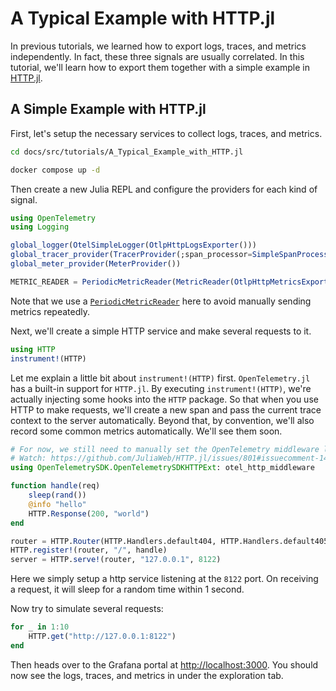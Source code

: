 # A Typical Example with HTTP.jl

In previous tutorials, we learned how to export logs, traces, and metrics independently. In fact, these three signals are usually correlated. In this tutorial, we'll learn how to export them together with a simple example in [HTTP.jl](https://juliaweb.github.io/HTTP.jl/stable/).

## A Simple Example with HTTP.jl

First, let's setup the necessary services to collect logs, traces, and metrics.

```bash
cd docs/src/tutorials/A_Typical_Example_with_HTTP.jl

docker compose up -d
```

Then create a new Julia REPL and configure the providers for each kind of signal.

```julia
using OpenTelemetry
using Logging

global_logger(OtelSimpleLogger(OtlpHttpLogsExporter()))
global_tracer_provider(TracerProvider(;span_processor=SimpleSpanProcessor(OtlpHttpTracesExporter())))
global_meter_provider(MeterProvider())

METRIC_READER = PeriodicMetricReader(MetricReader(OtlpHttpMetricsExporter()))
```

Note that we use a [`PeriodicMetricReader`](@ref) here to avoid manually sending metrics repeatedly.

Next, we'll create a simple HTTP service and make several requests to it.

```julia
using HTTP
instrument!(HTTP)
```

Let me explain a little bit about `instrument!(HTTP)` first. `OpenTelemetry.jl` has a built-in support for `HTTP.jl`. By executing `instrument!(HTTP)`, we're actually injecting some hooks into the `HTTP` package. So that when you use HTTP to make requests, we'll create a new span and pass the current trace context to the server automatically. Beyond that, by convention, we'll also record some common metrics automatically. We'll see them soon.

```julia
# For now, we still need to manually set the OpenTelemetry middleware layer
# Watch: https://github.com/JuliaWeb/HTTP.jl/issues/801#issuecomment-1484097096
using OpenTelemetrySDK.OpenTelemetrySDKHTTPExt: otel_http_middleware

function handle(req)
    sleep(rand())
    @info "hello"
    HTTP.Response(200, "world")
end

router = HTTP.Router(HTTP.Handlers.default404, HTTP.Handlers.default405, otel_http_middleware) 
HTTP.register!(router, "/", handle)
server = HTTP.serve!(router, "127.0.0.1", 8122)
```

Here we simply setup a http service listening at the `8122` port. On receiving a request, it will sleep for a random time within 1 second.

Now try to simulate several requests:

```julia
for _ in 1:10
    HTTP.get("http://127.0.0.1:8122")
end
```

Then heads over to the Grafana portal at [http://localhost:3000](http://localhost:3000). You should now see the logs, traces, and metrics in under the exploration tab.